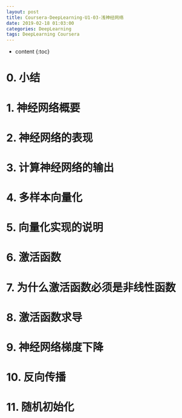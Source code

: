 ```yaml
---
layout: post
title: Coursera-DeepLearning-U1-03-浅神经网络
date: 2019-02-18 01:03:00
categories: DeepLearning
tags: DeepLearning Coursera
---
```

* content
{:toc}

# 0. 小结

# 1. 神经网络概要

# 2. 神经网络的表现

# 3. 计算神经网络的输出

# 4. 多样本向量化

# 5. 向量化实现的说明

# 6. 激活函数

# 7. 为什么激活函数必须是非线性函数

# 8. 激活函数求导

# 9. 神经网络梯度下降

# 10. 反向传播

# 11. 随机初始化
